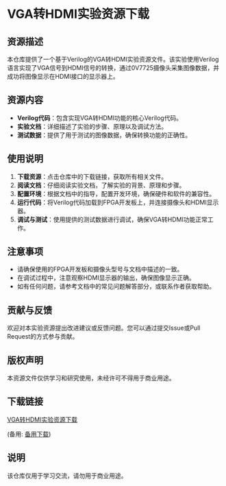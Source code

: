 # VGA转HDMI实验资源下载

## 资源描述

本仓库提供了一个基于Verilog的VGA转HDMI实验资源文件。该实验使用Verilog语言实现了VGA信号到HDMI信号的转换，通过0V7725摄像头采集图像数据，并成功将图像显示在HDMI接口的显示器上。

## 资源内容

- **Verilog代码**：包含实现VGA转HDMI功能的核心Verilog代码。
- **实验文档**：详细描述了实验的步骤、原理以及调试方法。
- **测试数据**：提供了用于测试的图像数据，确保转换功能的正确性。

## 使用说明

1. **下载资源**：点击仓库中的下载链接，获取所有相关文件。
2. **阅读文档**：仔细阅读实验文档，了解实验的背景、原理和步骤。
3. **配置环境**：根据文档中的指导，配置开发环境，确保硬件和软件的兼容性。
4. **运行代码**：将Verilog代码加载到FPGA开发板上，并连接摄像头和HDMI显示器。
5. **调试与测试**：使用提供的测试数据进行调试，确保VGA转HDMI功能正常工作。

## 注意事项

- 请确保使用的FPGA开发板和摄像头型号与文档中描述的一致。
- 在调试过程中，注意观察HDMI显示器的输出，确保图像显示正确。
- 如有任何问题，请参考文档中的常见问题解答部分，或联系作者获取帮助。

## 贡献与反馈

欢迎对本实验资源提出改进建议或反馈问题。您可以通过提交Issue或Pull Request的方式参与贡献。

## 版权声明

本资源文件仅供学习和研究使用，未经许可不得用于商业用途。

## 下载链接
[VGA转HDMI实验资源下载](https://pan.quark.cn/s/41f2f251a58f) 

(备用: [备用下载](https://pan.baidu.com/s/1qltVS7UjhD2MGRvtx_IIRw?pwd=1234))

## 说明

该仓库仅用于学习交流，请勿用于商业用途。
